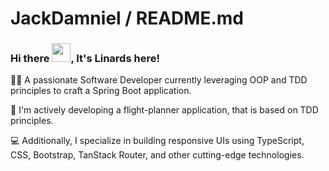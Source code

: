 # JackDamniel / README.md
### Hi there <img src="https://raw.githubusercontent.com/MartinHeinz/MartinHeinz/master/wave.gif" width="30px">, It's Linards here!

👨‍💻 A passionate Software Developer currently leveraging OOP and TDD principles to craft a Spring Boot application.

🚀 I'm actively developing a flight-planner application, that is based on TDD principles.

💻 Additionally, I specialize in building responsive UIs using TypeScript, CSS, Bootstrap, TanStack Router, and other cutting-edge technologies.



